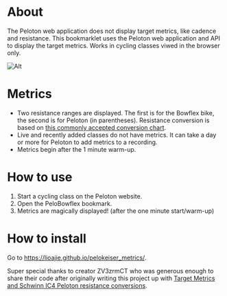 # About
The Peloton web application does not display target metrics, like cadence and resistance. This bookmarklet uses the Peloton web application and API to display the target metrics. Works in cycling classes viwed in the browser only.

![Alt](https://i.ibb.co/NTyLcW8/pelokeiserbookmarklet.jpg "Peloton class with target metrics")

# Metrics
- Two resistance ranges are displayed. The first is for the Bowflex bike, the second is for Peloton (in parentheses). Resistance conversion is based on [this commonly accepted conversion chart](https://i.pinimg.com/originals/08/8c/fb/088cfb395de5135edb4a562637ffa1b0.jpg).
- Live and recently added classes do not have metrics. It can take a day or more for Peloton to add metrics to a recording.
- Metrics begin after the 1 minute warm-up.

# How to use
1. Start a cycling class on the Peloton website.
2. Open the PeloBowflex bookmark.
3. Metrics are magically displayed! (after the one minute start/warm-up)

# How to install
Go to https://lioajie.github.io/pelokeiser_metrics/.

Super special thanks to creator ZV3zrmCT who was generous enough to share their code after originally writing this project up with [Target Metrics and Schwinn IC4 Peloton resistance conversions](https://zv3zrmct.github.io/peloton_schwinn_metrics/).
